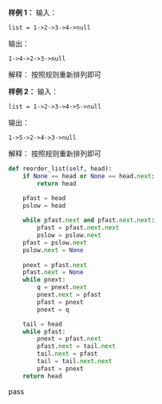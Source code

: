 
**样例 1：**
输入：
```
list = 1->2->3->4->null
```
输出：
```
1->4->2->3->null
```
解释：
按照规则重新排列即可 

**样例 2：**
输入：
```
list = 1->2->3->4->5->null
```
输出：
```
1->5->2->4->3->null
```
解释：
按照规则重新排列即可


```python
def reorder_list(self, head):
	if None == head or None == head.next:
		return head

	pfast = head
	pslow = head
	
	while pfast.next and pfast.next.next:
		pfast = pfast.next.next
		pslow = pslow.next
	pfast = pslow.next
	pslow.next = None
	
	pnext = pfast.next
	pfast.next = None
	while pnext:
		q = pnext.next
		pnext.next = pfast
		pfast = pnext
		pnext = q

	tail = head
	while pfast:
		pnext = pfast.next
		pfast.next = tail.next
		tail.next = pfast
		tail = tail.next.next
		pfast = pnext
	return head
```
pass